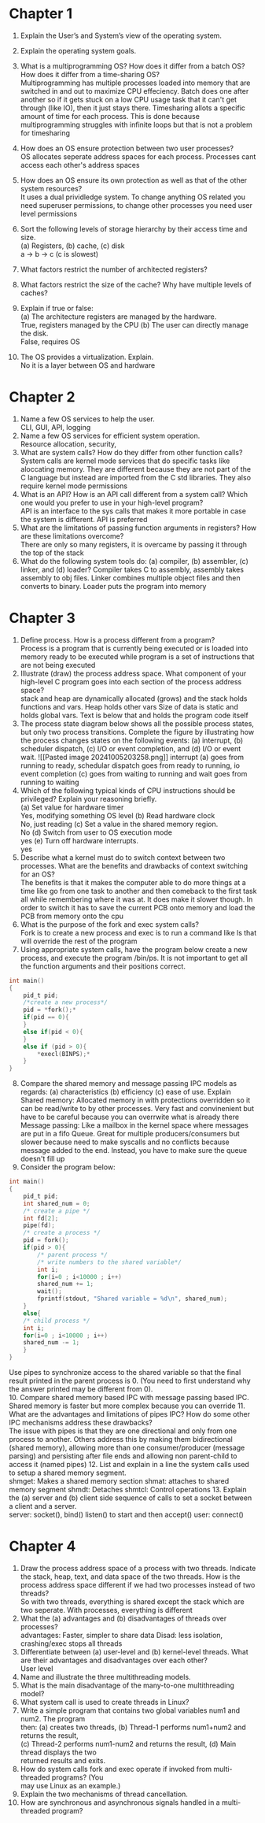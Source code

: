 # Chapter 1  
1. Explain the User’s and System’s view of the operating system.  

2. Explain the operating system goals.  

3. What is a multiprogramming OS? How does it differ from a batch OS? How does it differ from a time-sharing OS?  
Multiprogramming has multiple processes loaded into memory that are switched in and out to maximize CPU effeciency. Batch does one after another so if it gets stuck on a low CPU usage task that it can't get through (like IO), then it just stays there. Timesharing allots a specific amount of time for each process. This is done because multiprogramming struggles with infinite loops but that is not a problem for timesharing
4. How does an OS ensure protection between two user processes?  
OS allocates seperate address spaces for each process. Processes cant access each other's address spaces 
5. How does an OS ensure its own protection as well as that of the other system resources?  
It uses a dual prividledge system. To change anything OS related you need superuser permissions, to change other processes you need user level permissions
6. Sort the following levels of storage hierarchy by their access time and size.  
(a) Registers, (b) cache, (c) disk  
a -> b -> c (c is slowest)
7. What factors restrict the number of architected registers?  

8. What factors restrict the size of the cache? Why have multiple levels of caches?  

9. Explain if true or false:  
(a) The architecture registers are managed by the hardware.  
True, registers managed by the CPU
(b) The user can directly manage the disk.  
False, requires OS
10. The OS provides a virtualization. Explain.  
No it is a layer between OS and hardware
# Chapter 2  
1. Name a few OS services to help the user.  
CLI, GUI, API, logging
2. Name a few OS services for efficient system operation.  
Resource allocation, security, 
3. What are system calls? How do they differ from other function calls?  
System calls are kernel mode services that do specific tasks like aloccating memory. They are different because they are not part of the C language but instead are imported from the C std libraries. They also require kernel mode permissions 
4. What is an API? How is an API call different from a system call? Which one would you  prefer to use in your high-level program?  
API is an interface to the sys calls that makes it more portable in case the system is different. API is preferred
5. What are the limitations of passing function arguments in registers? How are these limitations overcome?  
There are only so many registers, it is overcame by passing it through the top of the stack
6. What do the following system tools do: (a) compiler, (b) assembler, (c) linker, and (d)  loader?
Compiler takes C to assembly, assembly takes assembly to obj files. Linker combines multiple object files and then converts to binary. Loader puts the program into memory

# Chapter 3  
1. Define process. How is a process different from a program?  
Process is a program that is currently being executed or is loaded into memory ready to be executed while program is a set of instructions that are not being executed
2. Illustrate (draw) the process address space. What component of your high-level C program goes into each section of the process address space?  
stack and heap are dynamically allocated (grows) and the stack holds functions and vars. Heap holds other vars
Size of data is static and holds global vars. Text is below that and holds the program code itself
3. The process state diagram below shows all the possible process states, but only two process  transitions. Complete the figure by illustrating how the process changes states on the following events: (a) interrupt, (b) scheduler dispatch, (c) I/O or event completion, and (d)  I/O or event wait.
![[Pasted image 20241005203258.png]]
interrupt (a) goes from running to ready, schedular dispatch goes from ready to running, io event completion (c) goes from waiting to running and wait goes from running to waiting
4. Which of the following typical kinds of CPU instructions should be privileged? Explain your reasoning briefly.  
(a) Set value for hardware timer  
Yes, modifying something OS level
(b) Read hardware clock  
No, just reading
(c) Set a value in the shared memory region.  
No
(d) Switch from user to OS execution mode  
yes
(e) Turn off hardware interrupts.  
yes
5. Describe what a kernel must do to switch context between two processes. What are the  benefits and drawbacks of context switching for an OS?  
The benefits is that it makes the computer able to do more things at a time like go from one task to another and then comeback to the first task all while remembering where it was at. It does make it slower though.  In order to switch it has to save the current PCB onto memory and load the PCB from memory onto the cpu
7. What is the purpose of the fork and exec system calls?  
Fork is to create a new process and exec is to run a command like ls that will override the rest of the program
8. Using appropriate system calls, have the program below create a new process, and execute   the program /bin/ps. It is not important to get all the function arguments and their   positions correct.  
```c
int main()  
{  
	pid_t pid;  
	/*create a new process*/  
	pid = *fork();*
	if(pid == 0){  
	}  
	else if(pid < 0){  
	}  
	else if (pid > 0){  
		*execl(BINPS);*
	}  
}  
```


8. Compare the shared memory and message passing IPC models as regards: (a) characteristics  (b) efficiency (c) ease of use. Explain  
Shared memory: 
Allocated memory in with protections overridden so it can be read/write to by other processes. Very fast and convinenient but have to be careful because you can overrwite what is already there
Message passing:
Like a mailbox in the kernel space where messages are put in a fifo Queue. Great for multiple producers/consumers but slower because need to make syscalls and no conflicts because message added to the end. Instead, you have to make sure the queue doesn't fill up
9. Consider the program below:  
```c
int main()  
{  
	pid_t pid;  
	int shared_num = 0;  
	/* create a pipe */  
	int fd[2];
	pipe(fd);
	/* create a process */  
	pid = fork();  
	if(pid > 0){  
		/* parent process */  
		/* write numbers to the shared variable*/  
		int i;  
		for(i=0 ; i<10000 ; i++)  
		shared_num += 1;  
		wait();  
		fprintf(stdout, "Shared variable = %d\n", shared_num);  
	}  
	else{  
	/* child process */  
	int i;  
	for(i=0 ; i<10000 ; i++)  
	shared_num -= 1;  
	}  
}  
```
Use pipes to synchronize access to the shared variable so that the final result printed in the parent process is 0. (You need to first understand why the answer printed may be different  from 0).  
10. Compare shared memory based IPC with message passing based IPC.  
Shared memory is faster but more complex because you can override
11. What are the advantages and limitations of pipes IPC? How do some other IPC mechanisms  address these drawbacks?  
The issue with pipes is that they are one directional and only from one process to another. Others address this by making them bidirectional (shared memory), allowing more than one consumer/producer (message parsing) and persisting after file ends and allowing non parent-child to access it (named pipes)
12. List and explain in a line the system calls used to setup a shared memory segment.  
shmget: Makes a shared memory section
shmat: attaches to shared memory segment
shmdt: Detaches
shmtcl: Control operations
13. Explain the (a) server and (b) client side sequence of calls to set a socket between a client  and a server.  
server: socket(), bind() listen() to start and then accept()
user: connect()
# Chapter 4  
1. Draw the process address space of a process with two threads. Indicate the stack, heap,  text, and data space of the two threads. How is the process address space different if we  had two processes instead of two threads?  
So with two threads, everything is shared except the stack which are two seperate. 
With processes, everything is different
2. What the (a) advantages and (b) disadvantages of threads over processes?  
advantages: Faster, simpler to share data
Disad: less isolation, crashing/exec stops all threads
3. Differentiate between (a) user-level and (b) kernel-level threads. What are their advantages and disadvantages over each other?  
User level
4. Name and illustrate the three multithreading models.  
5. What is the main disadvantage of the many-to-one multithreading model?  
6. What system call is used to create threads in Linux?  
7. Write a simple program that contains two global variables num1 and num2. The program  
then: (a) creates two threads, (b) Thread-1 performs num1+num2 and returns the result,  
(c) Thread-2 performs num1-num2 and returns the result, (d) Main thread displays the two  
returned results and exits.  
8. How do system calls fork and exec operate if invoked from multi-threaded programs? (You  
may use Linux as an example.)  
9. Explain the two mechanisms of thread cancellation.  
10. How are synchronous and asynchronous signals handled in a multi-threaded program?